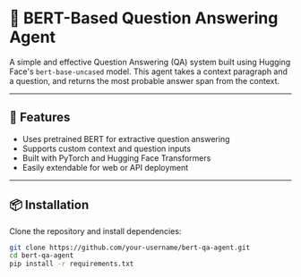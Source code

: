 # 🧠 BERT-Based Question Answering Agent

A simple and effective Question Answering (QA) system built using Hugging Face's `bert-base-uncased` model. This agent takes a context paragraph and a question, and returns the most probable answer span from the context.

---

## 🚀 Features

- Uses pretrained BERT for extractive question answering
- Supports custom context and question inputs
- Built with PyTorch and Hugging Face Transformers
- Easily extendable for web or API deployment

---

## 📦 Installation

Clone the repository and install dependencies:

```bash
git clone https://github.com/your-username/bert-qa-agent.git
cd bert-qa-agent
pip install -r requirements.txt